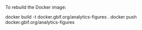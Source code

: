 To rebuild the Docker image:

docker build -t docker.gbif.org/analytics-figures .
docker push docker.gbif.org/analytics-figures
